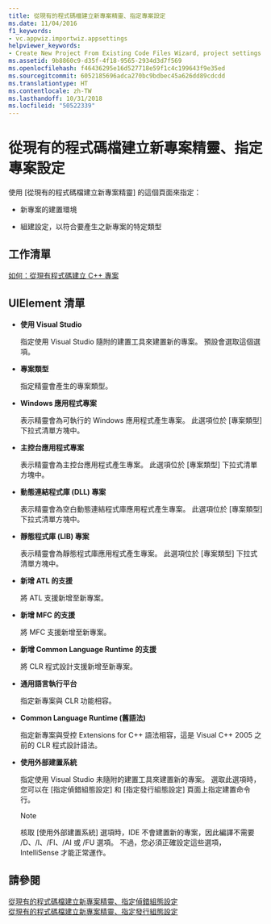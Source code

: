 ```yaml
---
title: 從現有的程式碼檔建立新專案精靈、指定專案設定
ms.date: 11/04/2016
f1_keywords:
- vc.appwiz.importwiz.appsettings
helpviewer_keywords:
- Create New Project From Existing Code Files Wizard, project settings
ms.assetid: 9b8860c9-d35f-4f18-9565-2934d3d7f569
ms.openlocfilehash: f46436295e16d527718e59f1c4c199643f9e35ed
ms.sourcegitcommit: 6052185696adca270bc9bdbec45a626dd89cdcdd
ms.translationtype: HT
ms.contentlocale: zh-TW
ms.lasthandoff: 10/31/2018
ms.locfileid: "50522339"
---
```

# <a name="specify-project-settings-create-new-project-from-existing-code-files-wizard"></a>從現有的程式碼檔建立新專案精靈、指定專案設定

使用 [從現有的程式碼檔建立新專案精靈] 的這個頁面來指定：

- 新專案的建置環境

- 組建設定，以符合要產生之新專案的特定類型

## <a name="task-list"></a>工作清單

[如何：從現有程式碼建立 C++ 專案](../ide/how-to-create-a-cpp-project-from-existing-code.md)

## <a name="uielement-list"></a>UIElement 清單

- **使用 Visual Studio**

   指定使用 Visual Studio 隨附的建置工具來建置新的專案。 預設會選取這個選項。

- **專案類型**

   指定精靈會產生的專案類型。

- **Windows 應用程式專案**

   表示精靈會為可執行的 Windows 應用程式產生專案。 此選項位於 [專案類型] 下拉式清單方塊中。

- **主控台應用程式專案**

   表示精靈會為主控台應用程式產生專案。 此選項位於 [專案類型] 下拉式清單方塊中。

- **動態連結程式庫 (DLL) 專案**

   表示精靈會為空白動態連結程式庫應用程式產生專案。 此選項位於 [專案類型] 下拉式清單方塊中。

- **靜態程式庫 (LIB) 專案**

   表示精靈會為靜態程式庫應用程式產生專案。 此選項位於 [專案類型] 下拉式清單方塊中。

- **新增 ATL 的支援**

   將 ATL 支援新增至新專案。

- **新增 MFC 的支援**

   將 MFC 支援新增至新專案。

- **新增 Common Language Runtime 的支援**

   將 CLR 程式設計支援新增至新專案。

- **通用語言執行平台**

   指定新專案與 CLR 功能相容。

- **Common Language Runtime (舊語法)**

   指定新專案與受控 Extensions for C++ 語法相容，這是 Visual C++ 2005 之前的 CLR 程式設計語法。

- **使用外部建置系統**

   指定使用 Visual Studio 未隨附的建置工具來建置新的專案。 選取此選項時，您可以在 [指定偵錯組態設定] 和 [指定發行組態設定] 頁面上指定建置命令行。

   > [!NOTE]
   > 核取 [使用外部建置系統] 選項時，IDE 不會建置新的專案，因此編譯不需要 /D、/I、/FI、/AI 或 /FU 選項。 不過，您必須正確設定這些選項，IntelliSense 才能正常運作。

## <a name="see-also"></a>請參閱

[從現有的程式碼檔建立新專案精靈、指定偵錯組態設定](../ide/specify-debug-configuration-settings.md)<br>
[從現有的程式碼檔建立新專案精靈、指定發行組態設定](../ide/specify-release-configuration.md)